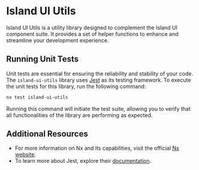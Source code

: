 # Island UI Utils

Island UI Utils is a utility library designed to complement the Island UI component suite. It provides a set of helper functions to enhance and streamline your development experience.

## Running Unit Tests

Unit tests are essential for ensuring the reliability and stability of your code. The `island-ui-utils` library uses [Jest](https://jestjs.io) as its testing framework. To execute the unit tests for this library, run the following command:

```bash
nx test island-ui-utils
```

Running this command will initiate the test suite, allowing you to verify that all functionalities of the library are performing as expected.

## Additional Resources

- For more information on Nx and its capabilities, visit the official [Nx website](https://nx.dev).
- To learn more about Jest, explore their [documentation](https://jestjs.io/docs/getting-started).